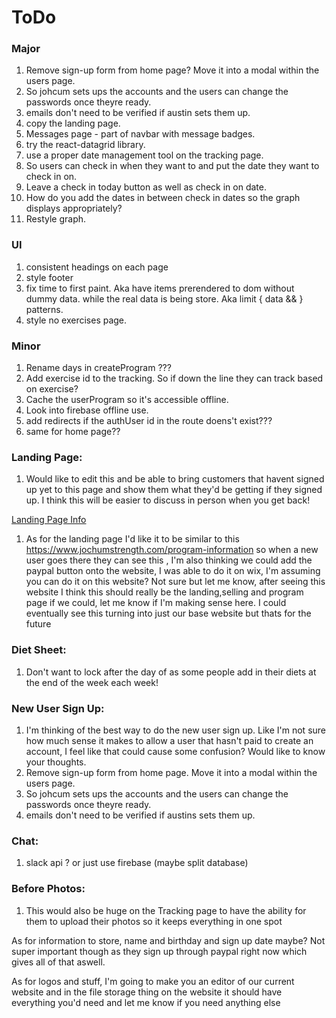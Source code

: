 # ToDo

### Major

1. Remove sign-up form from home page? Move it into a modal within the users page.
1. So johcum sets ups the accounts and the users can change the passwords once theyre ready.
1. emails don't need to be verified if austin sets them up.
1. copy the landing page.
1. Messages page - part of navbar with message badges.
1. try the react-datagrid library.
1. use a proper date management tool on the tracking page.
1. So users can check in when they want to and put the date they want to check in on.
1. Leave a check in today button as well as check in on date.
1. How do you add the dates in between check in dates so the graph displays appropriately?
1. Restyle graph.

### UI
1. consistent headings on each page
1. style footer
1. fix time to first paint. Aka have items prerendered to dom without dummy data. while the real data is being store. Aka limit { data && <element>} patterns.
1. style no exercises page.

### Minor
1. Rename days in createProgram ???
1. Add exercise id to the tracking. So if down the line they can track based on exercise?
1. Cache the userProgram so it's accessible offline.
1. Look into firebase offline use.
1. add redirects if the authUser id in the route doens't exist???
1. same for home page??

### Landing Page:
 1. Would like to edit this and be able to bring customers that havent signed up yet to this page and show them what they'd be getting if they signed up. I think this will be easier to discuss in person when you get back!

 [Landing Page Info](https://www.jochumstrength.com/program-information)

 1. As for the landing page I'd like it to be similar to this https://www.jochumstrength.com/program-information so when a new user goes there they can see this , I'm also thinking we could add the paypal button onto the website, I was able to do it on wix, I'm assuming you can do it on this website? Not sure but let me know, after seeing this website I think this should really be the landing,selling and program page if we could, let me know if I'm making sense here. I could eventually see this turning into just our base website but thats for the future

### Diet Sheet:
1. Don't want to lock after the day of as some people add in their diets at the end of the week each week!

### New User Sign Up:
1. I'm thinking of the best way to do the new user sign up. Like I'm not sure how much sense it makes to allow a user that hasn't paid to create an account, I feel like that could cause some confusion? Would like to know your thoughts.
1. Remove sign-up form from home page. Move it into a modal within the users page.
1. So johcum sets ups the accounts and the users can change the passwords once theyre ready.
1. emails don't need to be verified if austins sets them up.

### Chat:
1. slack api ? or just use firebase (maybe split database)

### Before Photos:
1. This would also be huge on the Tracking page to have the ability for them to upload their photos so it keeps everything in one spot

As for information to store, name and birthday and sign up date maybe? Not super important though as they sign up through paypal right now which gives all of that aswell.

As for logos and stuff, I'm going to make you an editor of our current website and in the file storage thing on the website it should have everything you'd need and let me know if you need anything else